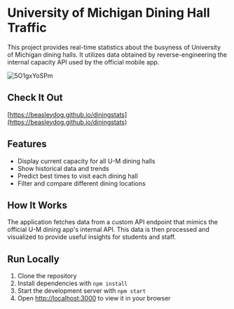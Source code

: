 # University of Michigan Dining Hall Traffic

This project provides real-time statistics about the busyness of University of Michigan dining halls. It utilizes data obtained by reverse-engineering the internal capacity API used by the official mobile app.

![5O1gxYoSPm](https://github.com/user-attachments/assets/96733962-2840-4e56-aac9-cec1b35b4210)

## Check It Out
[https://beasleydog.github.io/diningstats](https://beasleydog.github.io/diningstats)

## Features

- Display current capacity for all U-M dining halls
- Show historical data and trends
- Predict best times to visit each dining hall
- Filter and compare different dining locations

## How It Works

The application fetches data from a custom API endpoint that mimics the official U-M dining app's internal API. This data is then processed and visualized to provide useful insights for students and staff.

## Run Locally

1. Clone the repository
2. Install dependencies with `npm install`
3. Start the development server with `npm start`
4. Open [http://localhost:3000](http://localhost:3000) to view it in your browser

